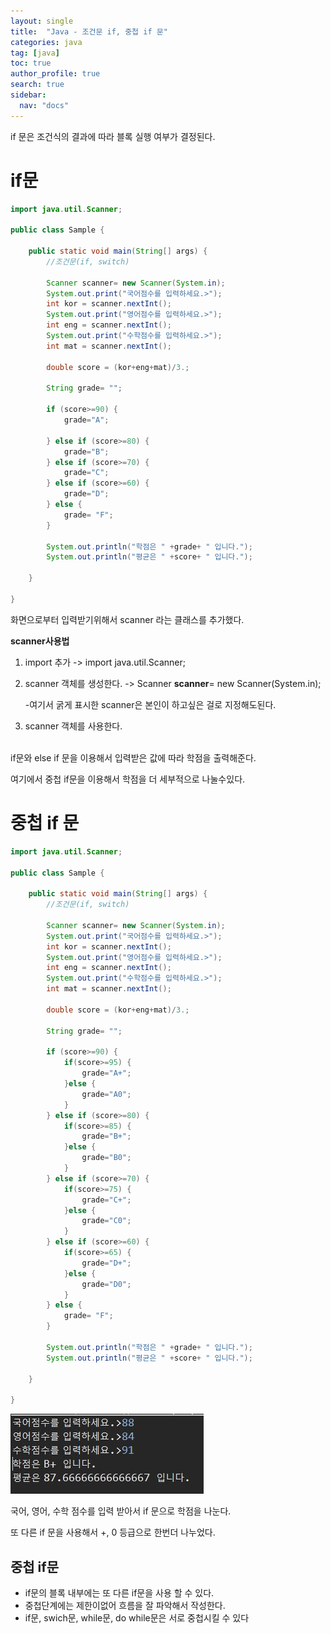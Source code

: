 ```yaml
---
layout: single
title:  "Java - 조건문 if, 중첩 if 문"
categories: java
tag: [java]
toc: true
author_profile: true
search: true
sidebar:
  nav: "docs"
---
```


if 문은 조건식의 결과에 따라 블록 실행 여부가 결정된다.



# if문
  
```java
import java.util.Scanner;

public class Sample {

	public static void main(String[] args) {
		//조건문(if, switch)
		
		Scanner scanner= new Scanner(System.in);
		System.out.print("국어점수를 입력하세요.>");
		int kor = scanner.nextInt();
		System.out.print("영어점수를 입력하세요.>");
		int eng = scanner.nextInt();
		System.out.print("수학점수를 입력하세요.>");
		int mat = scanner.nextInt();
		
		double score = (kor+eng+mat)/3.;

		String grade= "";
		
		if (score>=90) {
			grade="A";
			
		} else if (score>=80) {
			grade="B";
		} else if (score>=70) {
			grade="C";
		} else if (score>=60) {
			grade="D";
		} else {
			grade= "F";
		}
		
		System.out.println("학점은 " +grade+ " 입니다.");
		System.out.println("평균은 " +score+ " 입니다.");

	}

}
```

화면으로부터 입력받기위해서 scanner 라는 클래스를 추가했다.

**scanner사용법**

1.  import 추가 ->   import java.util.Scanner; 

2. scanner 객체를 생성한다. -> Scanner **scanner**= new Scanner(System.in); 

     -여기서 굵게 표시한 scanner은 본인이 하고싶은 걸로 지정해도된다.


3. scanner 객체를 사용한다.

​          
if문와 else if 문을 이용해서 입력받은 값에 따라 학점을 출력해준다.

여기에서 중첩 if문을 이용해서 학점을 더 세부적으로 나눌수있다.

# 중첩 if 문

```java
import java.util.Scanner;

public class Sample {

	public static void main(String[] args) {
		//조건문(if, switch)
		
		Scanner scanner= new Scanner(System.in);
		System.out.print("국어점수를 입력하세요.>");
		int kor = scanner.nextInt();
		System.out.print("영어점수를 입력하세요.>");
		int eng = scanner.nextInt();
		System.out.print("수학점수를 입력하세요.>");
		int mat = scanner.nextInt();
		
		double score = (kor+eng+mat)/3.;
 
		String grade= "";
		
		if (score>=90) {
			if(score>=95) {
				grade="A+";
			}else {
				grade="A0";
			}	
		} else if (score>=80) {
			if(score>=85) {
				grade="B+";
			}else {
				grade="B0";
			}
		} else if (score>=70) {
			if(score>=75) {
				grade="C+";
			}else {
				grade="C0";
			}
		} else if (score>=60) {
			if(score>=65) {
				grade="D+";
			}else {
				grade="D0";
			}
		} else {
			grade= "F";
		}
		
		System.out.println("학점은 " +grade+ " 입니다.");
		System.out.println("평균은 " +score+ " 입니다.");

	}

}
```
![학점출력](/assets/images/학점출력.JPG)

국어, 영어, 수학 점수를 입력 받아서 if 문으로 학점을 나눈다. 

또 다른 if 문을 사용해서 +, 0 등급으로 한번더 나누었다.



## 중첩 if문

- if문의 블록 내부에는 또 다른 if문을 사용 할 수 있다.
- 중첩단계에는 제한이없어 흐름을 잘 파악해서 작성한다.
- if문, swich문, while문, do while문은 서로 중첩시킬 수 있다